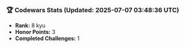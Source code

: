 ### 🏆 Codewars Stats (Updated: 2025-07-07 03:48:36 UTC)

- **Rank:** 8 kyu
- **Honor Points:** 3
- **Completed Challenges:** 1
